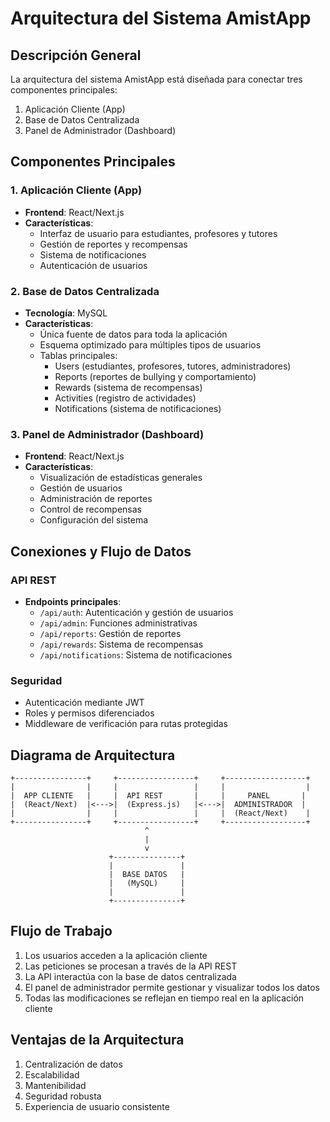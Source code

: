 # Arquitectura del Sistema AmistApp

## Descripción General
La arquitectura del sistema AmistApp está diseñada para conectar tres componentes principales:
1. Aplicación Cliente (App)
2. Base de Datos Centralizada
3. Panel de Administrador (Dashboard)

## Componentes Principales

### 1. Aplicación Cliente (App)
- **Frontend**: React/Next.js
- **Características**:
  - Interfaz de usuario para estudiantes, profesores y tutores
  - Gestión de reportes y recompensas
  - Sistema de notificaciones
  - Autenticación de usuarios

### 2. Base de Datos Centralizada
- **Tecnología**: MySQL
- **Características**:
  - Única fuente de datos para toda la aplicación
  - Esquema optimizado para múltiples tipos de usuarios
  - Tablas principales:
    - Users (estudiantes, profesores, tutores, administradores)
    - Reports (reportes de bullying y comportamiento)
    - Rewards (sistema de recompensas)
    - Activities (registro de actividades)
    - Notifications (sistema de notificaciones)

### 3. Panel de Administrador (Dashboard)
- **Frontend**: React/Next.js
- **Características**:
  - Visualización de estadísticas generales
  - Gestión de usuarios
  - Administración de reportes
  - Control de recompensas
  - Configuración del sistema

## Conexiones y Flujo de Datos

### API REST
- **Endpoints principales**:
  - `/api/auth`: Autenticación y gestión de usuarios
  - `/api/admin`: Funciones administrativas
  - `/api/reports`: Gestión de reportes
  - `/api/rewards`: Sistema de recompensas
  - `/api/notifications`: Sistema de notificaciones

### Seguridad
- Autenticación mediante JWT
- Roles y permisos diferenciados
- Middleware de verificación para rutas protegidas

## Diagrama de Arquitectura
```
+----------------+     +-----------------+     +------------------+
|                |     |                 |     |                  |
|  APP CLIENTE   |     |  API REST       |     |     PANEL       |
|  (React/Next)  |<--->|  (Express.js)   |<--->|  ADMINISTRADOR  |
|                |     |                 |     |  (React/Next)    |
+----------------+     +-----------------+     +------------------+
                              ^
                              |
                              v
                      +---------------+
                      |               |
                      |  BASE DATOS   |
                      |   (MySQL)     |
                      |               |
                      +---------------+
```

## Flujo de Trabajo
1. Los usuarios acceden a la aplicación cliente
2. Las peticiones se procesan a través de la API REST
3. La API interactúa con la base de datos centralizada
4. El panel de administrador permite gestionar y visualizar todos los datos
5. Todas las modificaciones se reflejan en tiempo real en la aplicación cliente

## Ventajas de la Arquitectura
1. Centralización de datos
2. Escalabilidad
3. Mantenibilidad
4. Seguridad robusta
5. Experiencia de usuario consistente